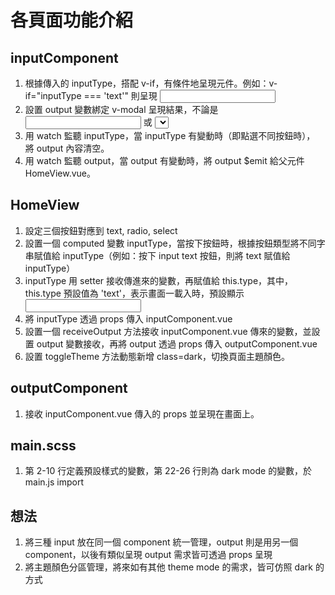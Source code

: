 # 各頁面功能介紹

## inputComponent
1. 根據傳入的 inputType，搭配 v-if，有條件地呈現元件。例如：v-if="inputType === 'text'" 則呈現 <input type="text">
2. 設置 output 變數綁定 v-modal 呈現結果，不論是 <input> 或 <select> 都共用此變數。
3. 用 watch 監聽 inputType，當 inputType 有變動時（即點選不同按鈕時）， 將 output 內容清空。
4. 用 watch 監聽 output，當 output 有變動時，將 output $emit 給父元件 HomeView.vue。

## HomeView
1. 設定三個按鈕對應到 text, radio, select
2. 設置一個 computed 變數 inputType，當按下按鈕時，根據按鈕類型將不同字串賦值給 inputType（例如：按下 input text 按鈕，則將 text 賦值給 inputType）
3. inputType 用 setter 接收傳進來的變數，再賦值給 this.type，其中，this.type 預設值為 'text'，表示畫面一載入時，預設顯示 <input type="text">
4. 將 inputType 透過 props 傳入 inputComponent.vue
5. 設置一個 receiveOutput 方法接收 inputComponent.vue 傳來的變數，並設置 output 變數接收，再將 output 透過 props 傳入 outputComponent.vue
6. 設置 toggleTheme 方法動態新增 class=dark，切換頁面主題顏色。

## outputComponent
1. 接收 inputComponent.vue 傳入的 props 並呈現在畫面上。

## main.scss
1. 第 2-10 行定義預設樣式的變數，第 22-26 行則為 dark mode 的變數，於 main.js import

## 想法
1. 將三種 input 放在同一個 component 統一管理，output 則是用另一個 component，以後有類似呈現 output 需求皆可透過 props 呈現
2. 將主題顏色分區管理，將來如有其他 theme mode 的需求，皆可仿照 dark 的方式
